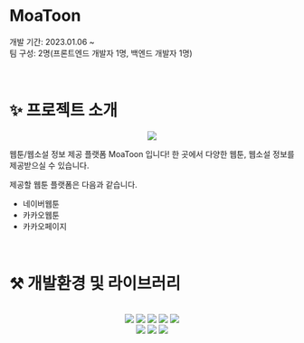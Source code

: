 # MoaToon

개발 기간: 2023.01.06 ~
<br />
팀 구성: 2명(프론트엔드 개발자 1명, 백엔드 개발자 1명)

<br/>

# ✨ 프로젝트 소개
<p align="center">
<img src="https://user-images.githubusercontent.com/60283977/211232460-d223988e-33ad-4789-a2d8-d16f63189396.png">
</p>

웹툰/웹소설 정보 제공 플랫폼 MoaToon 입니다!
한 곳에서 다양한 웹툰, 웹소설 정보를 제공받으실 수 있습니다.

제공할 웹툰 플랫폼은 다음과 같습니다.

- 네이버웹툰
- 카카오웹툰
- 카카오페이지

<br/>

# ⚒️ 개발환경 및 라이브러리

<br />

<div align="center">
  <img src="https://img.shields.io/badge/TypeScript-rgb(49,120,198)?style=flat&logo=TypeScript&logoColor=white"/>
  <img src="https://img.shields.io/badge/React-rgb(97,218,215)?style=flat&logo=JavaScript&logoColor=white"/>
  <img src="https://img.shields.io/badge/Next.js-rgb(0,0,0)?style=flat&logo=Next.js&logoColor=white"/>
      <img src="https://img.shields.io/badge/Storybook-rgb(219,112,147)?style=flat-square&logo=Storybook&logoColor=white"/>
  <img src="https://img.shields.io/badge/Emotion-rgb(202, 101, 186)?style=flat&logo=styled-components&logoColor=white"/><br>
      <img src="https://img.shields.io/badge/Justand-rgb(6, 79, 140)?style=flat-square&logo=CMake&logoColor=white">
  <img src="https://img.shields.io/badge/React-Query-rgb(255, 65, 84)?style=flat-square&logo=React-Query&logoColor=white">
  <img src="https://img.shields.io/badge/Vercel-rgb(0,0,0)?style=flat-square&logo=Vercel&logoColor=white"/>
</div>

<br/>
<br>
